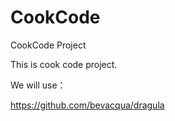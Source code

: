 # CookCode
CookCode Project

This is cook code project.

We will use：

https://github.com/bevacqua/dragula
